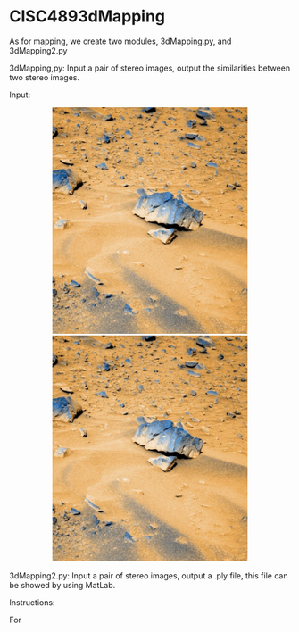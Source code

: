 # CISC4893dMapping

As for mapping, we create two modules, 3dMapping.py, and 3dMapping2.py


3dMapping,py:
  Input a pair of stereo images, output the similarities between two stereo images.

  Input: 
  
  <p align="center">
  <img src="4l.png" width="350"/>
  <img src="4l.png" width="350"/>
  </p>
  
3dMapping2.py:
  Input a pair of stereo images, output a .ply file, this file can be showed by using MatLab.




Instructions:

For 

